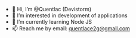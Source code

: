 - 👋 Hi, I’m @Quentlac (Devistorm)
- 👀 I’m interested in development of applications
- 🌱 I’m currently learning Node JS
- 📫 Reach me by email: quentlace2g@gmail.com

<!---
Quentlac/Quentlac is a ✨ special ✨ repository because its `README.md` (this file) appears on your GitHub profile.
You can click the Preview link to take a look at your changes.
--->
